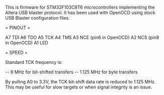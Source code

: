 This is firmware for STM32F103C8T6 microcontrollers implementing the Altera USB blaster protocol.
It has been used with OpenOCD using stock USB Blaster configuration files.

= PINOUT =

A7	TDI
A6	TDO
A5	TCK
A4	TMS
A3	NCE (pin6 in OpenOCD)
A2	NCS (pin8 in OpenOCD)
A1	LED

= SPEED =

Standard TCK frequency is:

-- 9 MHz for bit-shifted transfers
-- 1.125 MHz for byte transfers

By pulling A0 to 3.3V, the TCK bit-shift data rate is reduced to 1.125 MHz.
This may be useful for slow targets or when signal integrity is an issue.
